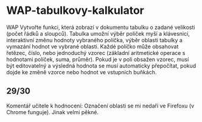 # WAP-tabulkovy-kalkulator
WAP 
Vytvořte funkci, která zobrazí v dokumentu tabulku o zadané velikosti (počet řádků a sloupců). Tabulka umožní výběr políček myší a klávesnicí, interaktivní změnu hodnoty vybraného políčka, výběr oblasti tabulky a vymazání hodnot ve vybrané oblasti. Každé políčko může obsahovat řetězec, číslo, nebo jednoduchý vzorec (základní aritmetické operace s hodnotami políček, suma, průměr). Pokud je v poli obsažen vzorec, musí být editovatelný a výsledná hodnota se musí automaticky přepočítat, pokud dojde ke změně vzorce nebo hodnot ve vstupních buňkách.

## 29/30

Komentář učitele k hodnocení:
Označení oblasti se mi nedaří ve Firefoxu (v Chrome funguje). Jinak velmi pěkné.
